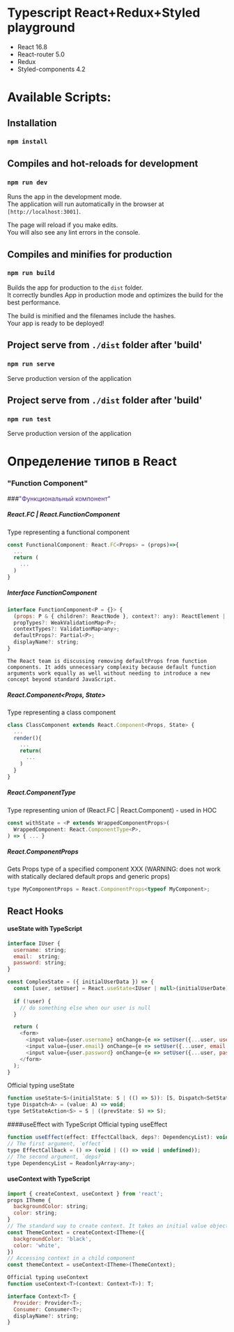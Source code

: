 # Typescript React+Redux+Styled playground

+ React 16.8
+ React-router 5.0
+ Redux
+ Styled-components 4.2

# Available Scripts:
## Installation
### `npm install`


## Compiles and hot-reloads for development
### `npm run dev`

Runs the app in the development mode.<br>
The application will run automatically in the browser at `[http://localhost:3001]`.

The page will reload if you make edits.<br>
You will also see any lint errors in the console.

## Compiles and minifies for production
### `npm run build`

Builds the app for production to the `dist` folder.<br>
It correctly bundles App in production mode and optimizes the build for the best performance.

The build is minified and the filenames include the hashes.<br>
Your app is ready to be deployed!

## Project serve from  `./dist` folder after 'build'
### `npm run serve`
Serve production version of the application 

## Project serve from  `./dist` folder after 'build'
### `npm run test`
Serve production version of the application 

# Определение типов в React
### "Function Component"
###<span style="color:#4527A0;">"Функциональный компонент"</span>
##### React.FC<Props> | React.FunctionComponent<Props>
Type representing a functional component
```js
const FunctionalComponent: React.FC<Props> = (props)=>{
  ...
  return (
    ...
  )
}
```
##### Interface FunctionComponent
```js
interface FunctionComponent<P = {}> {
  (props: P & { children?: ReactNode }, context?: any): ReactElement | null;
  propTypes?: WeakValidationMap<P>;
  contextTypes?: ValidationMap<any>;
  defaultProps?: Partial<P>;
  displayName?: string;
}
```
`The React team is discussing removing defaultProps from function components. It adds unnecessary complexity because default function arguments work equally as well without needing to introduce a new concept beyond standard JavaScript.`
##### React.Component<Props, State>
Type representing a class component

```js
class ClassComponent extends React.Component<Props, State> { 
  ...
  render(){
    ...
    return(
      ...
    )
  }
}
```
##### React.ComponentType<Props>
Type representing union of (React.FC | React.Component) - used in HOC
```js
const withState = <P extends WrappedComponentProps>(
  WrappedComponent: React.ComponentType<P>,
) => { ... }
```
##### React.ComponentProps<typeof XXX>
Gets Props type of a specified component XXX (WARNING: does not work with statically declared default props and generic props)
```js
type MyComponentProps = React.ComponentProps<typeof MyComponent>;
```
## React Hooks
#### useState with TypeScript
```js
interface IUser {
  username: string;
  email:  string;
  password: string;
}

const ComplexState = ({ initialUserData }) => {
  const [user, setUser] = React.useState<IUser | null>(initialUserDate);
  
  if (!user) {
    // do something else when our user is null
  }

  return (
    <form>
      <input value={user.username} onChange={e => setUser({...user, username: e.target.value})} />
      <input value={user.email} onChange={e => setUser({...user, email: e.target.value})} />
      <input value={user.password} onChange={e => setUser({...user, password: e.target.value})} />
    </form>  
  );
}
```
Official typing useState
```js
function useState<S>(initialState: S | (() => S)): [S, Dispatch<SetStateAction<S>>];
type Dispatch<A> = (value: A) => void;
type SetStateAction<S> = S | ((prevState: S) => S);
```
####useEffect with TypeScript
Official typing useEffect
```js
function useEffect(effect: EffectCallback, deps?: DependencyList): void;
// The first argument, `effect`
type EffectCallback = () => (void | (() => void | undefined));
// The second argument, `deps?`
type DependencyList = ReadonlyArray<any>;
```
#### useContext with TypeScript
```js
import { createContext, useContext } from 'react';
props ITheme {
  backgroundColor: string;
  color: string;
}
// The standard way to create context. It takes an initial value object
const ThemeContext = createContext<ITheme>({
  backgroundColor: 'black',
  color: 'white',
})
// Accessing context in a child component
const themeContext = useContext<ITheme>(ThemeContext);
```
```js
Official typing useContext
function useContext<T>(context: Context<T>): T;

interface Context<T> {
  Provider: Provider<T>;
  Consumer: Consumer<T>;
  displayName?: string;
}
```
